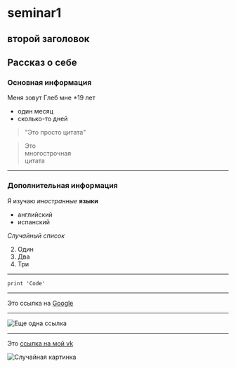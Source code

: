 # seminar1
## второй заголовок
## Рассказ о себе
### Основная информация

Меня зовут Глеб  мне  *19 лет
* один месяц
* сколько-то дней
> "Это просто цитата"

> Это  
многострочная  
цитата  
* * *
### Дополнительная информация

Я изучаю *иностранные* **языки**

+ английский
+ испанский 

*Случайный список*

2. Один
1. Два
3. Три
-------------
    print 'Code'
    
   
   
************
Это ссылка на [Google] 

[Google]: google.com

-----------

![Еще одна ссылка][2]

[2]: yandex.ru "Необязательный титул"

************

Это [ссылка на мой vk](vk.com/glebshumakov "VK")

![Случайная картинка](http://www.weatherwizkids.com/wp-content/uploads/2015/02/fractus-clouds.jpg )
